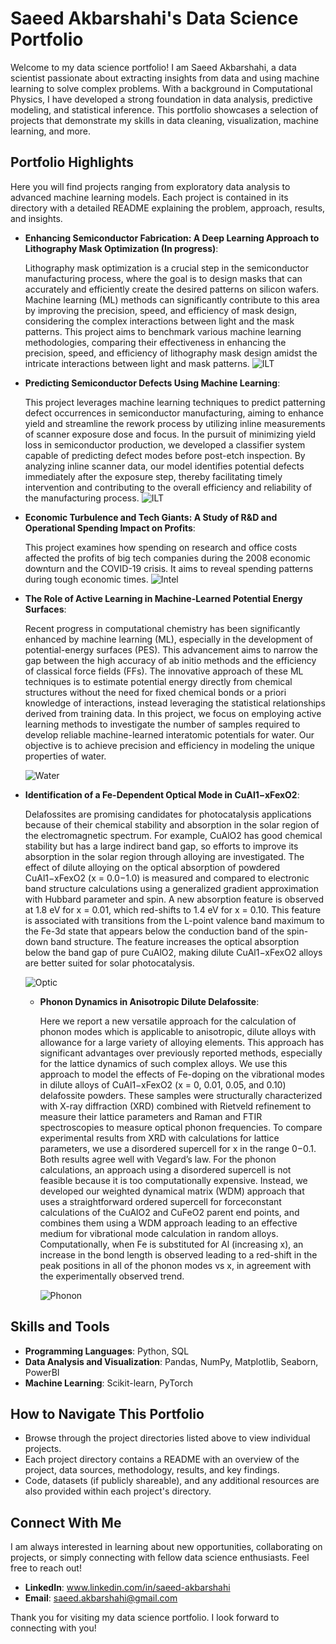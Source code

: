 # Saeed Akbarshahi's Data Science Portfolio

Welcome to my data science portfolio! I am Saeed Akbarshahi, a data scientist passionate about extracting insights from data and using machine learning to solve complex problems. With a background in Computational Physics, I have developed a strong foundation in data analysis, predictive modeling, and statistical inference. This portfolio showcases a selection of projects that demonstrate my skills in data cleaning, visualization, machine learning, and more.

## Portfolio Highlights

Here you will find projects ranging from exploratory data analysis to advanced machine learning models. Each project is contained in its directory with a detailed README explaining the problem, approach, results, and insights.
- **Enhancing Semiconductor Fabrication: A Deep Learning Approach to Lithography Mask Optimization (In progress)**:

    Lithography mask optimization is a crucial step in the semiconductor manufacturing process, where the goal is to design masks that can accurately and efficiently create the desired patterns on silicon wafers. Machine learning (ML) methods can significantly contribute to this area by improving the precision, speed, and efficiency of mask design, considering the complex interactions between light and the mask patterns. This project aims to benchmark various machine learning methodologies, comparing their effectiveness in enhancing the precision, speed, and efficiency of lithography mask design amidst the intricate interactions between light and mask patterns.
    ![ILT](/img/optimized_mask_comparison.png)
- **Predicting Semiconductor Defects Using Machine Learning**:
  
    This project leverages machine learning techniques to predict patterning defect occurrences in semiconductor manufacturing, aiming to enhance yield and streamline the rework process by utilizing inline measurements of scanner exposure dose and focus. In the pursuit of minimizing yield loss in semiconductor production, we developed a classifier system capable of predicting defect modes before post-etch inspection. By analyzing inline scanner data, our model identifies potential defects immediately after the exposure step, thereby facilitating timely intervention and contributing to the overall efficiency and reliability of the manufacturing process.
    ![ILT](/img/DecisionBoundarySVM.png)  
- **Economic Turbulence and Tech Giants: A Study of R&D and Operational Spending Impact on Profits**:

    This project examines how spending on research and office costs affected the profits of big tech companies during the 2008 economic downturn and the COVID-19 crisis. It aims to reveal spending patterns during tough economic times.
    ![Intel](/img/Correlation_of_R&D,MG&A_Expenses_with_Net_Income.png)

- **The Role of Active Learning in Machine-Learned Potential Energy Surfaces**:

    Recent progress in computational chemistry has been significantly enhanced by machine learning (ML), especially in the development of potential-energy surfaces (PES). This advancement aims to narrow the gap between the high accuracy of ab initio methods and the efficiency of classical force fields (FFs). The innovative approach of these ML techniques is to estimate potential energy directly from chemical structures without the need for fixed chemical bonds or a priori knowledge of interactions, instead leveraging the statistical relationships derived from training data. In this project, we focus on employing active learning methods to investigate the number of samples required to develop reliable machine-learned interatomic potentials for water. Our objective is to achieve precision and efficiency in modeling the unique properties of water.
  
    ![Water](/img/Picture1.png)    

- **Identification of a Fe-Dependent Optical Mode in CuAl1−xFexO2**:

    Delafossites are promising candidates for photocatalysis applications because of their chemical
stability and absorption in the solar region of the electromagnetic spectrum. For example, CuAlO2 has good
chemical stability but has a large indirect band gap, so efforts to improve its absorption in the solar region
through alloying are investigated. The effect of dilute alloying on the optical absorption of powdered
CuAl1−xFexO2 (x = 0.0−1.0) is measured and compared to electronic band structure calculations using a
generalized gradient approximation with Hubbard parameter and spin. A new absorption feature is observed at 1.8
eV for x = 0.01, which red-shifts to 1.4 eV for x = 0.10. This feature is associated with transitions from the L-point
valence band maximum to the Fe-3d state that appears below the conduction band of the spin-down band
structure. The feature increases the optical absorption below the band gap of pure CuAlO2, making dilute
CuAl1−xFexO2 alloys are better suited for solar photocatalysis.
  
    ![Optic](/img/OpticalBand.png)

  - **Phonon Dynamics in Anisotropic Dilute Delafossite**:

    Here we report a new versatile approach for the calculation of phonon modes which is applicable to anisotropic, dilute alloys with allowance for a large variety of alloying elements. This approach has significant advantages over previously reported methods, especially for the lattice dynamics of such complex alloys. We use this approach to model the effects of Fe-doping on the vibrational modes in dilute alloys of CuAl1−xFexO2 (x = 0, 0.01, 0.05, and 0.10) delafossite powders. These samples were structurally characterized with X-ray diffraction (XRD) combined with Rietveld refinement to measure their lattice parameters and Raman and FTIR spectroscopies to measure optical phonon frequencies. To compare experimental results from XRD with calculations for lattice parameters, we use a disordered supercell for x in the range 0−0.1. Both results agree well with Vegard’s law. For the phonon calculations, an approach using a disordered supercell is not feasible because it is too computationally expensive. Instead, we developed our weighted dynamical matrix (WDM) approach that uses a straightforward ordered supercell for forceconstant calculations of the CuAlO2 and CuFeO2 parent end points, and combines them using a WDM approach leading to an effective medium for vibrational mode calculation in random alloys. Computationally, when Fe is substituted for Al (increasing x), an increase in the bond length is observed leading to a red-shift in the peak positions in all of the phonon modes vs x, in
agreement with the experimentally observed trend.
  
    ![Phonon](/img/Phonon.png)
  
## Skills and Tools

- **Programming Languages**: Python, SQL
- **Data Analysis and Visualization**: Pandas, NumPy, Matplotlib, Seaborn, PowerBI
- **Machine Learning**: Scikit-learn, PyTorch

## How to Navigate This Portfolio

- Browse through the project directories listed above to view individual projects.
- Each project directory contains a README with an overview of the project, data sources, methodology, results, and key findings.
- Code, datasets (if publicly shareable), and any additional resources are also provided within each project's directory.

## Connect With Me

I am always interested in learning about new opportunities, collaborating on projects, or simply connecting with fellow data science enthusiasts. Feel free to reach out!

- **LinkedIn**: www.linkedin.com/in/saeed-akbarshahi
- **Email**: saeed.akbarshahi@gmail.com

Thank you for visiting my data science portfolio. I look forward to connecting with you!
